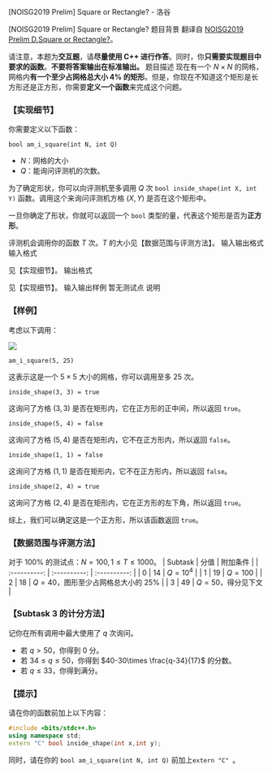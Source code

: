 



[NOISG2019 Prelim] Square or Rectangle? - 洛谷














[NOISG2019 Prelim] Square or Rectangle?
题目背景
翻译自 [NOISG2019 Prelim D.Square or Rectangle?](https://github.com/noisg/sg_noi_archive/blob/master/2019_prelim/)。

请注意，本题为**交互题**，请**尽量使用 C++ 进行作答**。同时，你**只需要实现题目中要求的函数**。**不要将答案输出在标准输出。**
题目描述
现在有一个 $N\times N$ 的网格，网格内**有一个至少占网格总大小 $4\%$ 的矩形**。但是，你现在不知道这个矩形是长方形还是正方形，你需要**定义一个函数**来完成这个问题。

### 【实现细节】
你需要定义以下函数：

`bool am_i_square(int N, int Q)`

- $N$：网格的大小
- $Q$：能询问评测机的次数。

为了确定形状，你可以向评测机至多调用 $Q$ 次 `bool inside_shape(int X, int Y)` 函数。调用这个来询问评测机方格 $(X,Y)$ 是否在这个矩形中。

一旦你确定了形状，你就可以返回一个 `bool` 类型的量，代表这个矩形是否为**正方形**。

评测机会调用你的函数 $T$ 次。$T$ 的大小见【数据范围与评测方法】。
输入输出格式
输入格式

见【实现细节】。
输出格式

见【实现细节】。
输入输出样例
暂无测试点
说明
### 【样例】
考虑以下调用：

![](https://cdn.luogu.com.cn/upload/image_hosting/so2eprl8.png)

`am_i_square(5, 25)`

这表示这是一个 $5 \times 5$ 大小的网格，你可以调用至多 $25$ 次。

`inside_shape(3, 3) = true`

这询问了方格 $(3,3)$ 是否在矩形内，它在正方形的正中间，所以返回 `true`。

`inside_shape(5, 4) = false`

这询问了方格 $(5,4)$ 是否在矩形内，它不在正方形内，所以返回 `false`。

`inside_shape(1, 1) = false`

这询问了方格 $(1,1)$ 是否在矩形内，它不在正方形内，所以返回 `false`。

`inside_shape(2, 4) = true`

这询问了方格 $(2,4)$ 是否在矩形内，它在正方形的左下角，所以返回 `true`。

综上，我们可以确定这是一个正方形，所以该函数返回 `true`。
### 【数据范围与评测方法】
对于 $100\%$ 的测试点：$N=100,1\leq T \leq 1000$。
| $\text{Subtask}$ | 分值 | 附加条件 |
| :----------: | :----------: | :----------: |
| $0$ | $14$ | $Q=10^4$ |
| $1$ | $19$ | $Q=100$ |
| $2$ | $18$ | $Q=40$，图形至少占网格总大小的 $25\%$ |
| $3$ | $49$ | $Q=50$，得分见下文 |
### 【Subtask 3 的计分方法】
记你在所有调用中最大使用了 $q$ 次询问。
- 若 $q >50$，你得到 $0$ 分。
- 若 $34 \leq q \leq 50$，你得到 $40-30\times \frac{q-34}{17}$ 的分数。
- 若 $q \leq 33$，你得到满分。
### 【提示】
请在你的函数前加上以下内容：
```cpp
#include <bits/stdc++.h>
using namespace std;
extern "C" bool inside_shape(int x,int y);
```
同时，请在你的 `bool am_i_square(int N, int Q)` 前加上`extern "C" `。






